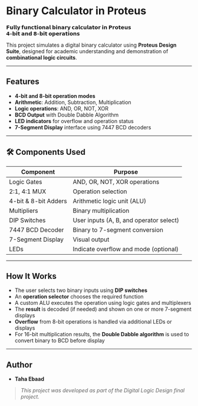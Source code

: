 # Binary Calculator in Proteus

**𝗙𝘂𝗹𝗹𝘆 𝗳𝘂𝗻𝗰𝘁𝗶𝗼𝗻𝗮𝗹 𝗯𝗶𝗻𝗮𝗿𝘆 𝗰𝗮𝗹𝗰𝘂𝗹𝗮𝘁𝗼𝗿 𝗶𝗻 𝗣𝗿𝗼𝘁𝗲𝘂𝘀**  
**𝟰-𝗯𝗶𝘁 𝗮𝗻𝗱 𝟴-𝗯𝗶𝘁 𝗼𝗽𝗲𝗿𝗮𝘁𝗶𝗼𝗻𝘀**

This project simulates a digital binary calculator using **Proteus Design Suite**, designed for academic understanding and demonstration of **combinational logic circuits**.

---

## Features

- **4-bit and 8-bit operation modes**
- **Arithmetic**: Addition, Subtraction, Multiplication
- **Logic operations**: AND, OR, NOT, XOR
- **BCD Output** with Double Dabble Algorithm
- **LED indicators** for overflow and operation status
- **7-Segment Display** interface using 7447 BCD decoders

---

## 🛠 Components Used

| Component               | Purpose                                 |
|------------------------|-----------------------------------------|
| Logic Gates            | AND, OR, NOT, XOR operations            |
| 2:1, 4:1 MUX           | Operation selection                     |
| 4-bit & 8-bit Adders   | Arithmetic logic unit (ALU)             |
| Multipliers            | Binary multiplication                   |
| DIP Switches           | User inputs (A, B, and operator select) |
| 7447 BCD Decoder       | Binary to 7-segment conversion          |
| 7-Segment Display      | Visual output                           |
| LEDs                   | Indicate overflow and mode (optional)   |

---

## How It Works

- The user selects two binary inputs using **DIP switches**
- An **operation selector** chooses the required function
- A custom ALU executes the operation using logic gates and multiplexers
- The **result** is decoded (if needed) and shown on one or more 7-segment displays
- **Overflow** from 8-bit operations is handled via additional LEDs or displays
- For 16-bit multiplication results, the **Double Dabble algorithm** is used to convert binary to BCD before display

---

## Author

* **Taha Ebaad**

> *This project was developed as part of the Digital Logic Design final project.*